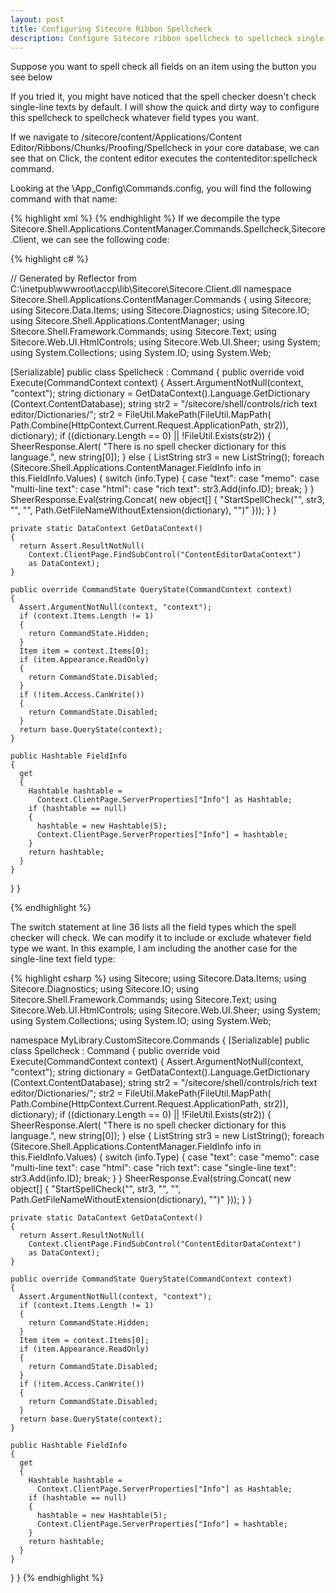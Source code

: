 ```yaml
---
layout: post
title: Configuring Sitecore Ribbon Spellcheck
description: Configure Sitecore ribbon spellcheck to spellcheck single-line text fields
---
```


Suppose you want to spell check all fields on an item using the button you see below



If you tried it, you might have noticed that the spell checker doesn't check single-line texts by default. I will show the quick and dirty way to configure this spellcheck to spellcheck whatever field types you want.

If we navigate to /sitecore/content/Applications/Content Editor/Ribbons/Chunks/Proofing/Spellcheck in your core database, we can see that on Click, the content editor executes the contenteditor:spellcheck command.


Looking at the \App_Config\Commands.config, you will find the following command with that name:

{% highlight xml %}
<command name="contenteditor:spellcheck" type="Sitecore.Shell.Applications.ContentManager.Commands.Spellcheck,Sitecore.Client"/>
{% endhighlight %}
If we decompile the type Sitecore.Shell.Applications.ContentManager.Commands.Spellcheck,Sitecore.Client, we can see the following code:

{% highlight c# %}

// Generated by Reflector from C:\inetpub\wwwroot\accp\lib\Sitecore\Sitecore.Client.dll
namespace Sitecore.Shell.Applications.ContentManager.Commands
{
    using Sitecore;
    using Sitecore.Data.Items;
    using Sitecore.Diagnostics;
    using Sitecore.IO;
    using Sitecore.Shell.Applications.ContentManager;
    using Sitecore.Shell.Framework.Commands;
    using Sitecore.Text;
    using Sitecore.Web.UI.HtmlControls;
    using Sitecore.Web.UI.Sheer;
    using System;
    using System.Collections;
    using System.IO;
    using System.Web;
    
  [Serializable]
  public class Spellcheck : Command
  {
    public override void Execute(CommandContext context)
    {
      Assert.ArgumentNotNull(context, "context");
      string dictionary = GetDataContext().Language.GetDictionary
        (Context.ContentDatabase);
      string str2 = 
        "/sitecore/shell/controls/rich text editor/Dictionaries/";
      str2 = FileUtil.MakePath(FileUtil.MapPath(
        Path.Combine(HttpContext.Current.Request.ApplicationPath, str2)), 
        dictionary);
      if ((dictionary.Length == 0) || !FileUtil.Exists(str2))
      {
        SheerResponse.Alert(
          "There is no spell checker dictionary for this language.", 
          new string[0]);
      }
      else
      {
        ListString str3 = new ListString();
        foreach (Sitecore.Shell.Applications.ContentManager.FieldInfo info
          in this.FieldInfo.Values)
        {
          switch (info.Type)
          {
            case "text":
            case "memo":
            case "multi-line text":
            case "html":
            case "rich text":
              str3.Add(info.ID);
              break;
          }
        }
        SheerResponse.Eval(string.Concat(
          new object[] { "StartSpellCheck(\"", str3, "\", \"",
            Path.GetFileNameWithoutExtension(dictionary), "\")" }));
      }
    }
 
    private static DataContext GetDataContext()
    {
      return Assert.ResultNotNull(
        Context.ClientPage.FindSubControl("ContentEditorDataContext") 
        as DataContext);
    }
 
    public override CommandState QueryState(CommandContext context)
    {
      Assert.ArgumentNotNull(context, "context");
      if (context.Items.Length != 1)
      {
        return CommandState.Hidden;
      }
      Item item = context.Items[0];
      if (item.Appearance.ReadOnly)
      {
        return CommandState.Disabled;
      }
      if (!item.Access.CanWrite())
      {
        return CommandState.Disabled;
      }
      return base.QueryState(context);
    }
 
    public Hashtable FieldInfo
    {
      get
      {
        Hashtable hashtable = 
          Context.ClientPage.ServerProperties["Info"] as Hashtable;
        if (hashtable == null)
        {
          hashtable = new Hashtable(5);
          Context.ClientPage.ServerProperties["Info"] = hashtable;
        }
        return hashtable;
      }
    }
  }
}

{% endhighlight %}

The switch statement at line 36 lists all the field types which the spell checker will check. We can modify it to include or exclude whatever field type we want. In this example, I am including the another case for the single-line text field type:

{% highlight csharp %}
using Sitecore;
using Sitecore.Data.Items;
using Sitecore.Diagnostics;
using Sitecore.IO;
using Sitecore.Shell.Framework.Commands;
using Sitecore.Text;
using Sitecore.Web.UI.HtmlControls;
using Sitecore.Web.UI.Sheer;
using System;
using System.Collections;
using System.IO;
using System.Web;
 
namespace MyLibrary.CustomSitecore.Commands
{
  [Serializable]
  public class Spellcheck : Command
  {
    public override void Execute(CommandContext context)
    {
      Assert.ArgumentNotNull(context, "context");
      string dictionary = GetDataContext().Language.GetDictionary
        (Context.ContentDatabase);
      string str2 = 
        "/sitecore/shell/controls/rich text editor/Dictionaries/";
      str2 = FileUtil.MakePath(FileUtil.MapPath(
        Path.Combine(HttpContext.Current.Request.ApplicationPath, str2)), 
        dictionary);
      if ((dictionary.Length == 0) || !FileUtil.Exists(str2))
      {
        SheerResponse.Alert(
          "There is no spell checker dictionary for this language.", 
          new string[0]);
      }
      else
      {
        ListString str3 = new ListString();
        foreach (Sitecore.Shell.Applications.ContentManager.FieldInfo info
          in this.FieldInfo.Values)
        {
          switch (info.Type)
          {
            case "text":
            case "memo":
            case "multi-line text":
            case "html":
            case "rich text":
            case "single-line text":
              str3.Add(info.ID);
              break;
          }
        }
        SheerResponse.Eval(string.Concat(
          new object[] { "StartSpellCheck(\"", str3, "\", \"",
            Path.GetFileNameWithoutExtension(dictionary), "\")" }));
      }
    }
 
    private static DataContext GetDataContext()
    {
      return Assert.ResultNotNull(
        Context.ClientPage.FindSubControl("ContentEditorDataContext") 
        as DataContext);
    }
 
    public override CommandState QueryState(CommandContext context)
    {
      Assert.ArgumentNotNull(context, "context");
      if (context.Items.Length != 1)
      {
        return CommandState.Hidden;
      }
      Item item = context.Items[0];
      if (item.Appearance.ReadOnly)
      {
        return CommandState.Disabled;
      }
      if (!item.Access.CanWrite())
      {
        return CommandState.Disabled;
      }
      return base.QueryState(context);
    }
 
    public Hashtable FieldInfo
    {
      get
      {
        Hashtable hashtable = 
          Context.ClientPage.ServerProperties["Info"] as Hashtable;
        if (hashtable == null)
        {
          hashtable = new Hashtable(5);
          Context.ClientPage.ServerProperties["Info"] = hashtable;
        }
        return hashtable;
      }
    }
  }
}
{% endhighlight %}
